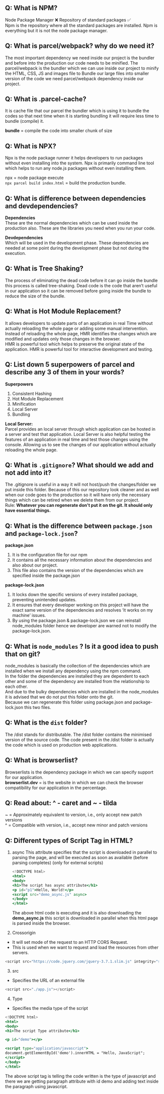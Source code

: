 ## Q: What is NPM?
Node Package Manager ❌ Repository of standard packages ✅
</br>Npm is the repository where all the standard packages are installed.
Npm is everything but it is not the node package manager.

## Q: What is parcel/webpack? why do we need it?
The most important dependency we need inside our project is the bundler and before into the production our code needs to be minified.
The parcel/webpack is the bundler which we can use inside our project to minify the HTML, CSS,  JS and images file to Bundle our large files into smaller version of the code we need parcel/webpack dependency inside our project.

## Q: What is .parcel-cache?
It is cache file that our parcel the bundler which is using it to bundle the codes so that 	 next time when it is starting bundling it will require less time to bundle (compile) it.

<b>bundle</b> = compile the code into smaller chunk of size

## Q: What is NPX?
Npx is the node package runner it helps developers to run packages without even installing into the system.
Npx is primarily command line tool which helps to run any node.js packages without even installing them. 

npx = node package execute         
```npx parcel build index.html``` = build the production bundle. 

## Q: What is difference between dependencies and devdependencies?
<b>Dependencies</b> 
<br>These are the normal dependencies which can be used inside the 	  production also. These are the libraries you need when you run your code.

<b>Devdependencies</b> 
<br>Which will be used in the development phase. These dependencies are needed at some point during the development phase but not 	  during the execution.

## Q: What is Tree Shaking?
The process of eliminating the dead code before it can go inside the bundle this process is called tree-shaking.
Dead code is the code that aren’t useful in our application so it can be removed before going inside the bundle to reduce the size of the bundle. 

## Q: What is Hot Module Replacement?
It allows developers to update parts of an application in real Time without actually reloading the whole page or adding some manual intervention.
<br>Instead of reloading the whole page, HMR identifies the changes which are modified and updates only those changes in the browser.
<br>HMR is powerful tool which helps to preserve the original state of the application. HMR is powerful tool for interactive development and testing. 

## Q: List down 5 superpowers of parcel and describe any 3 of them in your words?
<b>Superpowers</b>
1. Consistent Hashing
2. Hot Module Replacement
3. Minification
4. Local Server
5. Bundling

<b>Local Server:</b>
<br>Parcel provides an local server through which application can be hosted in a server and test that application. 
Local Server is also helpful testing the features of an application in real time and test those changes using the console.
Allowing us to see the changes of our application without actually reloading the whole page.

## Q: What is `.gitignore`? What should we add and not add into it?
The .gitignore is useful in a way it will not host/push the changes/folder we put inside this folder.
Because of this our repository look cleaner and as well when our code goes to the production so it will have only the necessary things which can be retired when we delete them from our project.
<br>Rule: <b>Whatever you can regenerate don't put it on the git. It should only have essential things.</b>

## Q: What is the difference between `package.json` and `package-lock.json`?
<b>package.json</b>
1. It is the configuration file for our npm
2. It contains all the necessary information about the dependencies and also about our project.
3. This file also contains the version of the dependencies which are specified inside the package.json

<b>package-lock.json</b>
1. It locks down the specific versions of every installed package, preventing unintended updates.
2. It ensures that every developer working on this project will have the exact same version of the dependencies and resolves ‘it works on my machine’ issues. 
3. By using the package.json & package-lock.json we can reinstall node_modules folder hence we developer are warned not to modify the package-lock.json.

## Q: What is `node_modules` ? Is it a good idea to push that on git?
node_modules is basically the collection of the dependencies which are installed when we install any dependency using the npm command.
<br>In the folder the dependencies are installed they are dependent to each other and some of the dependency are installed from the relationship to each other.
<br>And due to the bulky dependencies which are installed in the node_modules it is advised that we do not put this folder onto the git.
<br>Because we can regenerate this folder using package.json and package-lock.json this two files.

## Q: What is the ```dist``` folder?
The /dist stands for distributable. The /dist folder contains the minimised version of the source code. The code present in the /dist folder is actually the code which is used on production web applications.

## Q: What is browserlist?
Browserlists is the dependency package in which we can specify support for our application.
<br><b>browserlist.dev</b> = is the website in which we can check the browser compatibility for our application in the percentage.

## Q: Read about: ^ - caret and ~ - tilda
~ = Approximately equivalent to version, i.e., only accept new patch versions 
<br>^ = Compatible with version, i.e., accept new minor and patch versions 

## Q: Different types of Script Tag in HTML? 
1. async
   This attribute specifies that the script is downloaded in parallel to parsing the page, and will be executed as soon as available (before parsing completes) (only for external scripts)

   ```jsx
   <!DOCTYPE html>
   <html>
   <body>
   <h1>The script has async attribute</h1>
   <p id="p1">Hello, World!</p>
   <script src="demo_async.js" async>
   </body>
   </html>
   ```    
   The above html code is executing and it is also downloading the <b>demo_async.js</b> this script is downloaded in parallel when this html page is parsed inside the browser.

2. Crossorigin
 * It will set mode of the request to an HTTP CORS Request. 
 * This is used when we want to request and load the resources from other servers.  

 ```js
 <script src="https://code.jquery.com/jquery-3.7.1.slim.js" integrity="sha256-UgvvN8vBkgO0luPSUl2s8TIlOSYRoGFAX4jlCIm9Adc=" crossorigin="anonymous"></script>
 ```

3. src
 * Specifies the URL of an external file
 ```js
 <script src="./app.js"></script>
 ``` 

4. Type
 * Specifies the media type of the script
 
 ```jsx
 <!DOCTYPE html>
 <html>
 <body>
 <h1>The script Type attribute</h1>

 <p id="demo"></p>

 <script type="application/javascript">
 document.getElementById('demo').innerHTML = "Hello, JavaScript";
 </script>
 </body>
 </html>
 ```
 
 The above script tag is telling the code written is the type of javascript and there we are getting paragraph attribute with id demo and adding text inside the paragraph using javascript. 